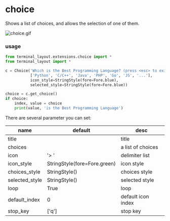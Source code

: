 # choice
Shows a list of choices, and allows the selection of one of them.


![choice.gif](../../../pic/choice.gif)


### usage

```python
from terminal_layout.extensions.choice import *
from terminal_layout import *

c = Choice('Which is the Best Programming Language? (press <esc> to exit) ',
           ['Python', 'C/C++', 'Java', 'PHP', 'Go', 'JS', '...'],
           icon_style=StringStyle(fore=Fore.blue),
           selected_style=StringStyle(fore=Fore.blue))

choice = c.get_choice()
if choice:
    index, value = choice
    print(value, 'is the Best Programming Language')
```

There are several parameter you can set:

| name            | default                         | desc               |
|-----------------|---------------------------------|--------------------|
| title           |                                 | title              |
| choices         |                                 | a list of choices  |
| icon            | '> '                            | delimiter list     |
| icon\_style     | StringStyle\(fore=Fore\.green\) | icon style         |
| choices\_style  | StringStyle\(\)                 | choices style      |
| selected\_style | StringStyle\(\)                 | selected style     |
| loop            | True                            | loop               |
| default_index   | 0                               | default icon index |
| stop_key        | ['q']                           | stop key           |